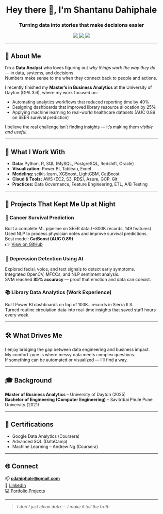 <h1 align="center">Hey there 👋, I'm Shantanu Dahiphale</h1>
<h3 align="center">Turning data into stories that make decisions easier</h3>

<p align="center">
  <a href="https://www.linkedin.com/in/shantanu-dahiphale-749190201" target="_blank">
    <img src="https://img.shields.io/badge/LinkedIn-0077B5?style=for-the-badge&logo=linkedin&logoColor=white"/>
  </a>
  <a href="https://github.com/wckd111" target="_blank">
    <img src="https://img.shields.io/badge/GitHub-181717?style=for-the-badge&logo=github&logoColor=white"/>
  </a>
  <a href="mailto:cdahiphale@gmail.com" target="_blank">
    <img src="https://img.shields.io/badge/Gmail-D14836?style=for-the-badge&logo=gmail&logoColor=white"/>
  </a>
</p>

---

## 🧭 About Me
I’m a **Data Analyst** who loves figuring out *why things work the way they do* — in data, systems, and decisions.  
Numbers make sense to me when they connect back to people and actions.  

I recently finished my **Master’s in Business Analytics** at the University of Dayton (GPA 3.6), where my work focused on:
- Automating analytics workflows that reduced reporting time by 40%
- Designing dashboards that improved library resource allocation by 25%
- Applying machine learning to real-world healthcare datasets (AUC 0.89 on SEER survival prediction)

I believe the real challenge isn’t finding insights — it’s making them *visible and useful*.

---

## 🧩 What I Work With
- **Data:** Python, R, SQL (MySQL, PostgreSQL, Redshift, Oracle)  
- **Visualization:** Power BI, Tableau, Excel  
- **Modeling:** scikit-learn, XGBoost, LightGBM, CatBoost  
- **Cloud & Tools:** AWS (EC2, S3, RDS), Azure, GCP, Git  
- **Practices:** Data Governance, Feature Engineering, ETL, A/B Testing  

---

## 🧠 Projects That Kept Me Up at Night
### 🧬 Cancer Survival Prediction
Built a complete ML pipeline on SEER data (~800K records, 149 features)  
Used NLP to process physician notes and improve survival predictions.  
Best model: **CatBoost (AUC 0.89)**  
👉 [View on GitHub](https://github.com/wckd111/ColorectalCancerSurvivalPrediction-Shantanu)

### 🧠 Depression Detection Using AI  
Explored facial, voice, and text signals to detect early symptoms.  
Integrated OpenCV, MFCCs, and NLP sentiment analysis.  
SVM reached **85% accuracy** — proof that emotion and data can coexist.

### 📚 Library Data Analytics (Work Experience)  
Built Power BI dashboards on top of 100K+ records in Sierra ILS.  
Turned routine circulation data into real-time insights that saved staff hours every week.

---

## 🛠 What Drives Me
I enjoy bridging the gap between data engineering and business impact.  
My comfort zone is where messy data meets complex questions.  
If something can be automated or visualized — I’ll find a way.

---

## 🎓 Background
**Master of Business Analytics** – University of Dayton (2025)  
**Bachelor of Engineering (Computer Engineering)** – Savitribai Phule Pune University (2021)

---

## 🧾 Certifications
- Google Data Analytics (Coursera)  
- Advanced SQL (DataCamp)  
- Machine Learning – Andrew Ng (Coursera)

---

## 🌐 Connect
📫 **cdahiphale@gmail.com**  
🔗 [LinkedIn](https://www.linkedin.com/in/shantanu-dahiphale-749190201)  
💻 [Portfolio Projects](https://github.com/wckd111)

---

> *I don’t just clean data — I make it tell the truth.*
